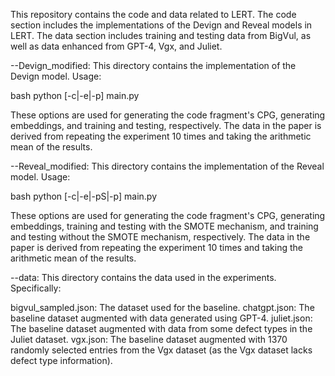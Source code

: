 This repository contains the code and data related to LERT. The code section includes the implementations of the Devign and Reveal models in LERT. The data section includes training and testing data from BigVul, as well as data enhanced from GPT-4, Vgx, and Juliet.

--Devign_modified:
This directory contains the implementation of the Devign model. Usage:

bash
python [-c|-e|-p] main.py

These options are used for generating the code fragment's CPG, generating embeddings, and training and testing, respectively. The data in the paper is derived from repeating the experiment 10 times and taking the arithmetic mean of the results.

--Reveal_modified:
This directory contains the implementation of the Reveal model. Usage:

bash
python [-c|-e|-pS|-p] main.py

These options are used for generating the code fragment's CPG, generating embeddings, training and testing with the SMOTE mechanism, and training and testing without the SMOTE mechanism, respectively. The data in the paper is derived from repeating the experiment 10 times and taking the arithmetic mean of the results.

--data:
This directory contains the data used in the experiments. Specifically:

bigvul_sampled.json: The dataset used for the baseline.
chatgpt.json: The baseline dataset augmented with data generated using GPT-4.
juliet.json: The baseline dataset augmented with data from some defect types in the Juliet dataset.
vgx.json: The baseline dataset augmented with 1370 randomly selected entries from the Vgx dataset (as the Vgx dataset lacks defect type information).
